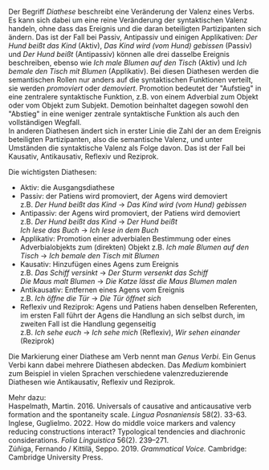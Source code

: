 Der Begriff *Diathese* beschreibt eine Veränderung der Valenz eines Verbs. Es kann sich dabei um eine reine Veränderung der syntaktischen Valenz handeln, ohne dass das Ereignis und die daran beteiligten Partizipanten sich ändern. Das ist der Fall bei Passiv, Antipassiv und einigen Applikativen: *Der Hund beißt das Kind* (Aktiv), *Das Kind wird (vom Hund) gebissen* (Passiv) und *Der Hund beißt* (Antipassiv) können alle drei dasselbe Ereignis beschreiben, ebenso wie *Ich male Blumen auf den Tisch* (Aktiv) und *Ich bemale den Tisch mit Blumen* (Applikativ). Bei diesen Diathesen werden die semantischen Rollen nur anders auf die syntaktischen Funktionen verteilt, sie werden *promoviert* oder *demoviert*. Promotion bedeutet der "Aufstieg" in eine zentralere syntaktische Funktion, z.B. von einem Adverbial zum Objekt oder vom Objekt zum Subjekt. Demotion beinhaltet dagegen sowohl den "Abstieg" in eine weniger zentrale syntaktische Funktion als auch den vollständigen Wegfall.  
In anderen Diathesen ändert sich in erster Linie die Zahl der an dem Ereignis beteiligten Partizipanten, also die semantische Valenz, und unter Umständen die syntaktische Valenz als Folge davon. Das ist der Fall bei Kausativ, Antikausativ, Reflexiv und Reziprok.

Die wichtigsten Diathesen:  
* Aktiv: die Ausgangsdiathese
* Passiv: der Patiens wird promoviert, der Agens wird demoviert  
  z.B. *Der Hund beißt das Kind* -> *Das Kind wird (vom Hund) gebissen*
* Antipassiv: der Agens wird promoviert, der Patiens wird demoviert  
  z.B. *Der Hund beißt das Kind* -> *Der Hund beißt*  
  *Ich lese das Buch* -> *Ich lese in dem Buch*
* Applikativ: Promotion einer adverbialen Bestimmung oder eines Adverbialobjekts zum (direkten) Objekt
  z.B. *Ich male Blumen auf den Tisch* -> *Ich bemale den Tisch mit Blumen*
* Kausativ: Hinzufügen eines Agens zum Ereignis  
  z.B. *Das Schiff versinkt* -> *Der Sturm versenkt das Schiff*  
  *Die Maus malt Blumen* -> *Die Katze lässt die Maus Blumen malen*
* Antikausativ: Entfernen eines Agens vom Ereignis  
  z.B. *Ich öffne die Tür* -> *Die Tür öffnet sich*
* Reflexiv und Reziprok: Agens und Patiens haben denselben Referenten, im ersten Fall führt der Agens die Handlung an sich selbst durch, im zweiten Fall ist die Handlung gegenseitig  
  z.B. *Ich sehe euch* -> *Ich sehe mich* (Reflexiv), *Wir sehen einander* (Reziprok)

Die Markierung einer Diathese am Verb nennt man *Genus Verbi*. Ein Genus Verbi kann dabei mehrere Diathesen abdecken. Das *Medium* kombiniert zum Beispiel in vielen Sprachen verschiedene valenzreduzierende Diathesen wie Antikausativ, Reflexiv und Reziprok.

Mehr dazu:  
Haspelmath, Martin. 2016. Universals of causative and anticausative verb formation and the spontaneity scale. *Lingua Posnaniensis* 58(2). 33-63.  
Inglese, Guglielmo. 2022. How do middle voice markers and valency reducing constructions interact? Typological tendencies and diachronic considerations. *Folia Linguistica* 56(2). 239–271.  
Zúñiga, Fernando / Kittilä, Seppo. 2019. *Grammatical Voice.* Cambridge: Cambridge University Press.
